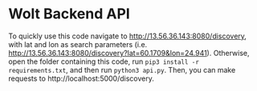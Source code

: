 # Wolt Backend API
To quickly use this code navigate to http://13.56.36.143:8080/discovery, with lat and lon as search parameters (i.e. http://13.56.36.143:8080/discovery?lat=60.1709&lon=24.941). 
Otherwise, open the folder containing this code, run `pip3 install -r requirements.txt`, and then run `python3 api.py`. Then, you can make requests to http://localhost:5000/discovery.
